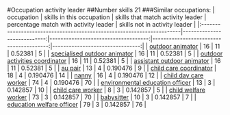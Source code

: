 #Occupation activity leader
##Number skills 21
###Similar occupations:
| occupation                                                            |   skills in this occupation |   skills that match activity leader |   percentage match with activity leader |   skills not in activity leader |
|:----------------------------------------------------------------------|----------------------------:|------------------------------------:|----------------------------------------:|--------------------------------:|
| [outdoor animator](outdoor_animator.md)                               |                          16 |                                  11 |                                0.52381  |                               5 |
| [specialised outdoor animator](specialised_outdoor_animator.md)       |                          16 |                                  11 |                                0.52381  |                               5 |
| [outdoor activities coordinator](outdoor_activities_coordinator.md)   |                          16 |                                  11 |                                0.52381  |                               5 |
| [assistant outdoor animator](assistant_outdoor_animator.md)           |                          16 |                                  11 |                                0.52381  |                               5 |
| [au pair](au_pair.md)                                                 |                          13 |                                   4 |                                0.190476 |                               9 |
| [child care coordinator](child_care_coordinator.md)                   |                          18 |                                   4 |                                0.190476 |                              14 |
| [nanny](nanny.md)                                                     |                          16 |                                   4 |                                0.190476 |                              12 |
| [child day care worker](child_day_care_worker.md)                     |                          74 |                                   4 |                                0.190476 |                              70 |
| [environmental education officer](environmental_education_officer.md) |                          13 |                                   3 |                                0.142857 |                              10 |
| [child care worker](child_care_worker.md)                             |                           8 |                                   3 |                                0.142857 |                               5 |
| [child welfare worker](child_welfare_worker.md)                       |                          73 |                                   3 |                                0.142857 |                              70 |
| [babysitter](babysitter.md)                                           |                          10 |                                   3 |                                0.142857 |                               7 |
| [education welfare officer](education_welfare_officer.md)             |                          79 |                                   3 |                                0.142857 |                              76 |
